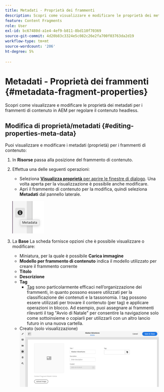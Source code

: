 ```yaml
---
title: Metadati - Proprietà dei frammenti
description: Scopri come visualizzare e modificare le proprietà dei metadati per i frammenti di contenuto in AEM per regolare il contenuto headless.
feature: Content Fragments
role: User
exl-id: bc67480d-a1e4-4ef9-b811-8bd110f70369
source-git-commit: 4d20b83c3324e5c082c26e2fa700f03763da2d19
workflow-type: tm+mt
source-wordcount: '206'
ht-degree: 5%

---
```


# Metadati - Proprietà dei frammenti {#metadata-fragment-properties}

Scopri come visualizzare e modificare le proprietà dei metadati per i frammenti di contenuto in AEM per regolare il contenuto headless.

## Modifica di proprietà/metadati {#editing-properties-meta-data}

Puoi visualizzare e modificare i metadati (proprietà) per i frammenti di contenuto:

1. In **Risorse** passa alla posizione del frammento di contenuto.
2. Effettua una delle seguenti operazioni:

   * Seleziona [**Visualizza proprietà** per aprire le finestre di dialogo](/help/assets/manage-digital-assets.md#editing-properties). Una volta aperta per la visualizzazione è possibile anche modificare.
   * Apri il frammento di contenuto per la modifica, quindi seleziona **Metadati** dal pannello laterale.

   ![metadati](assets/cfm-metadata-01.png)

3. La **Base** La scheda fornisce opzioni che è possibile visualizzare o modificare:

   * Miniatura, per la quale è possibile **Carica immagine**
   * **Modello per frammento di contenuto** indica il modello utilizzato per creare il frammento corrente
   * **Titolo**
   * **Descrizione**
   * **Tag**
      * [Tag](/help/sites-cloud/authoring/features/tags.md) sono particolarmente efficaci nell’organizzazione dei frammenti, in quanto possono essere utilizzati per la classificazione dei contenuti e la tassonomia. I tag possono essere utilizzati per trovare il contenuto (per tag) e applicare operazioni in blocco.
Ad esempio, puoi assegnare ai frammenti rilevanti il tag &quot;Avvio di Natale&quot; per consentire la navigazione solo come sottoinsieme o copiarli per utilizzarli con un altro lancio futuro in una nuova cartella.
   * Creato (solo visualizzazione)
   ![metadati](assets/cfm-metadata-02.png)
